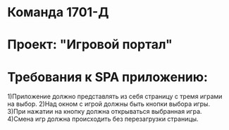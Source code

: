 # Команда 1701-Д
# Проект: "Игровой портал"

# Требования к SPA приложению: 
1)Приложение должно представлять из себя страницу с тремя играми на выбор.
2)Над окном с игрой должны быть кнопки выбора игры.
3)При нажатии на кнопку должна открываться выбранная игра.
4)Смена игр должна происходить без перезагрузки страницы.
